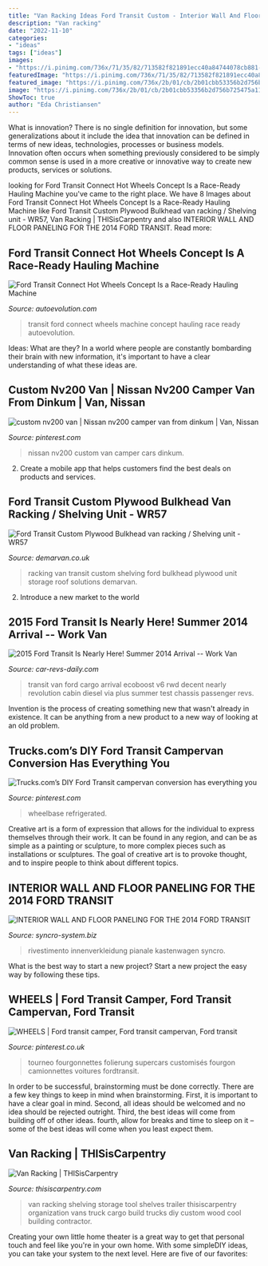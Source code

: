 ```yaml
---
title: "Van Racking Ideas Ford Transit Custom - Interior Wall And Floor Paneling For The 2014 Ford Transit"
description: "Van racking"
date: "2022-11-10"
categories:
- "ideas"
tags: ["ideas"]
images:
- "https://i.pinimg.com/736x/71/35/82/713582f821891ecc40a84744078cb881--wheels.jpg"
featuredImage: "https://i.pinimg.com/736x/71/35/82/713582f821891ecc40a84744078cb881--wheels.jpg"
featured_image: "https://i.pinimg.com/736x/2b/01/cb/2b01cbb53356b2d756b725475a119332.jpg"
image: "https://i.pinimg.com/736x/2b/01/cb/2b01cbb53356b2d756b725475a119332.jpg"
ShowToc: true
author: "Eda Christiansen"
---
```



What is innovation?
There is no single definition for innovation, but some generalizations about it include the idea that innovation can be defined in terms of new ideas, technologies, processes or business models. Innovation often occurs when something previously considered to be simply common sense is used in a more creative or innovative way to create new products, services or solutions.

	

		
looking for Ford Transit Connect Hot Wheels Concept Is a Race-Ready Hauling Machine you've came to the right place. We have 8 Images about Ford Transit Connect Hot Wheels Concept Is a Race-Ready Hauling Machine like Ford Transit Custom Plywood Bulkhead van racking / Shelving unit - WR57, Van Racking | THISisCarpentry and also INTERIOR WALL AND FLOOR PANELING FOR THE 2014 FORD TRANSIT. Read more:
		
    
## Ford Transit Connect Hot Wheels Concept Is A Race-Ready Hauling Machine

<img loading=lazy src="http://s1.cdn.autoevolution.com/images/news/gallery/ford-transit-connect-hot-wheels-concept-is-a-race-ready-hauling-machine-photo-gallery_4.jpg" onerror="this.onerror=null;this.src='https://tse2.mm.bing.net/th?id=OIP.EGgTgr8aiufznHYWQO_T9AHaE8&amp;pid=15.1';" alt="Ford Transit Connect Hot Wheels Concept Is a Race-Ready Hauling Machine">

_Source: autoevolution.com_

>transit ford connect wheels machine concept hauling race ready autoevolution. 

	

Ideas: What are they?
In a world where people are constantly bombarding their brain with new information, it's important to have a clear understanding of what these ideas are.

    
## Custom Nv200 Van | Nissan Nv200 Camper Van From Dinkum | Van, Nissan

<img loading=lazy src="https://i.pinimg.com/736x/2b/01/cb/2b01cbb53356b2d756b725475a119332.jpg" onerror="this.onerror=null;this.src='https://tse1.mm.bing.net/th?id=OIP.Yctv2bCr__bsYhdeuLToHwHaFj&amp;pid=15.1';" alt="custom nv200 van | Nissan nv200 camper van from dinkum | Van, Nissan">

_Source: pinterest.com_

>nissan nv200 custom van camper cars dinkum. 

	

2. Create a mobile app that helps customers find the best deals on products and services.

    
## Ford Transit Custom Plywood Bulkhead Van Racking / Shelving Unit - WR57

<img loading=lazy src="https://www.demarvan.co.uk/images/product/12760.jpg" onerror="this.onerror=null;this.src='https://tse1.mm.bing.net/th?id=OIP.w3zU0t4r8zKi5xChwm8HRAHaE7&amp;pid=15.1';" alt="Ford Transit Custom Plywood Bulkhead van racking / Shelving unit - WR57">

_Source: demarvan.co.uk_

>racking van transit custom shelving ford bulkhead plywood unit storage roof solutions demarvan. 

	

2. Introduce a new market to the world 

    
## 2015 Ford Transit Is Nearly Here! Summer 2014 Arrival -- Work Van

<img loading=lazy src="https://www.car-revs-daily.com/wp-content/uploads/2014/04/header-option-2.gif" onerror="this.onerror=null;this.src='https://tse2.mm.bing.net/th?id=OIP.FdbBnO6DUsbmH4ELPy8I_wHaD8&amp;pid=15.1';" alt="2015 Ford Transit Is Nearly Here! Summer 2014 Arrival -- Work Van">

_Source: car-revs-daily.com_

>transit van ford cargo arrival ecoboost v6 rwd decent nearly revolution cabin diesel via plus summer test chassis passenger revs. 

	

Invention is the process of creating something new that wasn't already in existence. It can be anything from a new product to a new way of looking at an old problem. 

    
## Trucks.com’s DIY Ford Transit Campervan Conversion Has Everything You

<img loading=lazy src="https://i.pinimg.com/736x/de/bb/cf/debbcfbf3170577e934e5281da01558a.jpg" onerror="this.onerror=null;this.src='https://tse2.mm.bing.net/th?id=OIP.bgZf-5C-y6TeNe7BLKu4_AHaDt&amp;pid=15.1';" alt="Trucks.com’s DIY Ford Transit campervan conversion has everything you">

_Source: pinterest.com_

>wheelbase refrigerated. 

	

Creative art is a form of expression that allows for the individual to express themselves through their work. It can be found in any region, and can be as simple as a painting or sculpture, to more complex pieces such as installations or sculptures. The goal of creative art is to provoke thought, and to inspire people to think about different topics.

    
## INTERIOR WALL AND FLOOR PANELING FOR THE 2014 FORD TRANSIT

<img loading=lazy src="http://syncro-system.biz/api/img/wooden-floor-panel-and-liners-for-the-ford-transit_11310.jpg" onerror="this.onerror=null;this.src='https://tse3.mm.bing.net/th?id=OIP.zyokNGcptlhKdQyeVpa4RQHaLH&amp;pid=15.1';" alt="INTERIOR WALL AND FLOOR PANELING FOR THE 2014 FORD TRANSIT">

_Source: syncro-system.biz_

>rivestimento innenverkleidung pianale kastenwagen syncro. 

	

What is the best way to start a new project?
Start a new project the easy way by following these tips.

    
## WHEELS | Ford Transit Camper, Ford Transit Campervan, Ford Transit

<img loading=lazy src="https://i.pinimg.com/736x/71/35/82/713582f821891ecc40a84744078cb881--wheels.jpg" onerror="this.onerror=null;this.src='https://tse3.mm.bing.net/th?id=OIP.nbRrutUAZuuablXqd3YGXgHaFb&amp;pid=15.1';" alt="WHEELS | Ford transit camper, Ford transit campervan, Ford transit">

_Source: pinterest.co.uk_

>tourneo fourgonnettes folierung supercars customisés fourgon camionnettes voitures fordtransit. 

	

In order to be successful, brainstorming must be done correctly. There are a few key things to keep in mind when brainstorming. First, it is important to have a clear goal in mind. Second, all ideas should be welcomed and no idea should be rejected outright. Third, the best ideas will come from building off of other ideas. fourth, allow for breaks and time to sleep on it – some of the best ideas will come when you least expect them.

    
## Van Racking | THISisCarpentry

<img loading=lazy src="https://www.thisiscarpentry.com/wp-content/uploads/2012/12/image2.jpg" onerror="this.onerror=null;this.src='https://tse1.mm.bing.net/th?id=OIP.M4GJSKGx7thK01xJNqZkMwHaFj&amp;pid=15.1';" alt="Van Racking | THISisCarpentry">

_Source: thisiscarpentry.com_

>van racking shelving storage tool shelves trailer thisiscarpentry organization vans truck cargo build trucks diy custom wood cool building contractor. 

	

Creating your own little home theater is a great way to get that personal touch and feel like you're in your own home. With some simpleDIY ideas, you can take your system to the next level. Here are five of our favorites: 

